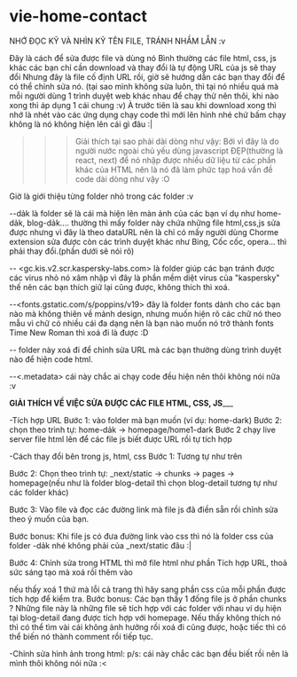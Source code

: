 # vie-home-contact
NHỚ ĐỌC KỸ VÀ NHÌN KỸ TÊN FILE, TRÁNH NHẦM LẪN :v

Đây là cách để sửa được file và dùng nó
Bình thường các file html, css, js khác các bạn chỉ cần download và thay đổi là tự động URL của js sẽ thay đổi 
Nhưng đây là file cố định URL rồi, giờ sẽ hướng dẫn các bạn thay đổi để có thể chỉnh sửa nó.
(tại sao mình không sửa luôn, thì tại nó nhiều quá mà mỗi người dùng 1 trình duyệt web khác nhau để chạy thử nên thôi, khi nào xong thì áp dụng 1 cái chung :v)
À trước tiên là sau khi download xong thì nhớ là nhét vào các ứng dụng chạy code thì mới lên hình nhé
 chứ bấm chạy không là nó không hiện lên cái gì đâu :|
 
>>>Giải thích tại sao phải dài dòng như vậy: Bởi vì đây là do người nước ngoài chủ yếu dùng javascript ĐẸP(thường là react, next) 
để nó nhập được nhiều dữ liệu từ các phần khác của HTML nên là nó đã làm phức tạp hoá vấn đề code dài dòng như vậy :O

Giờ là giới thiệu từng folder nhỏ trong các folder :v

-<name-folder>-dảk là folder sẽ là cái mà hiện lên màn ảnh của các bạn
ví dụ như home-dảk, blog-dảk....
thường thì mấy folder này chứa những file html,css,js sửa được nhưng vì đây là theo dataURL nên là chỉ có mấy người dùng Chorme extension sửa được 
còn các trình duyệt khác như Bing, Cốc cốc, opera... thì phải thay đổi.(phần dưới sẽ nói rõ)

-- <gc.kis.v2.scr.kaspersky-labs.com> là folder giúp các bạn tránh được các virus nhỏ nó xâm nhập vì đây là phần mềm diệt virus của "kaspersky"
thế nên các bạn thích giữ lại cũng được, không thích thì xoá.

--<fonts.gstatic.com/s/poppins/v19> đây là folder fonts dành cho các bạn nào mà không thiên về mảnh design, nhưng muốn hiện rõ các chữ nó theo mẫu
 vì chữ có nhiều cái đa dạng nên là bạn nào muốn nó trở thành fonts Time New Roman thì xoá đi là được :D
 
 -- <DataURL> folder này xoá đi để chỉnh sửa URL mà các bạn thường dùng trình duyệt nào để hiện code html.
 
 --<.metadata> cái này chắc ai chạy code đều hiện nên thôi không nói nữa :v 
 
 ____________________GIẢI THÍCH VỀ VIỆC SỬA ĐƯỢC CÁC FILE HTML, CSS, JS_______________________
 
 
-Tích hợp URL
 Bước 1: vào folder mà bạn muốn (ví dụ: home-dark)
 Bước 2: chọn theo trình tự: home-dảk -> homepage/home1-dark 
 Bước 2 chạy live server file html lên để các file js biết được URL rồi tự tích hợp
 
-Cách thay đổi bên trong js, html, css
 Bước 1: Tương tự như trên
 
 Bước 2: Chọn theo trình tự: _next/static -> chunks -> pages -> homepage(nếu như là folder blog-detail thì chọn blog-detail tương tự như các folder khác)
 
 Bước 3: Vào file và đọc các đường link mà file js đã điền sẵn rồi chỉnh sửa theo ý muốn của bạn. 
 
 Bước bonus: Khi file js có đưa đường link vào css thì nó là folder css của folder <name-folder>-dảk nhé không phải của _next/static đâu :|
 
 Bước 4: Chỉnh sửa trong HTML thì mở file html như phần Tích hợp URL, thoả sức sáng tạo mà xoá rồi thêm vào
 
  nếu thấy xoá 1 thứ mà lỗi cả trang thì hãy sang phần css của mỗi phần được tích hợp để kiểm tra.
  Bước bonus: Các bạn thấy 1 đống file js ở phần chunks ? Những file này là những file sẽ tích hợp với các folder với nhau
   ví dụ hiện tại blog-detail đang được tích hợp với homepage.
   Nếu thấy không thích nó thì có thể tìm vài cái không ảnh hưởng rồi xoá đi cũng được, hoặc tiếc thì có thể biến nó thành comment
   rồi tiếp tục.
 
-Chỉnh sửa hình ảnh trong html: 
 p/s: cái này chắc các bạn đều biết rồi nên là mình thôi không nói nữa :<
 
 
 
 
 
 
 
 
 
 
 
 
 
 
 
 
 
 
 
 
 
 
 
 
 
